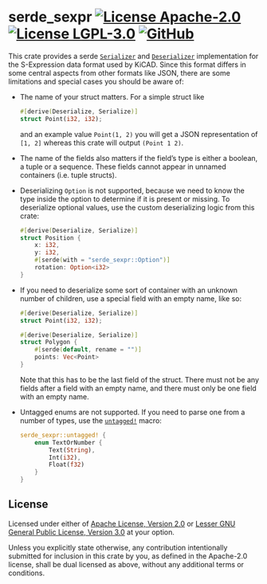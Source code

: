 # serde_sexpr [![License Apache-2.0](https://img.shields.io/badge/license-Apache--2.0-blue.svg)](https://www.apache.org/licenses/LICENSE-2.0) [![License LGPL-3.0](https://img.shields.io/badge/license-LGPL--3.0-blue.svg)](https://www.gnu.org/licenses/lgpl-3.0.html) [![GitHub](https://img.shields.io/badge/Code-On%20Github-blue?logo=GitHub)](https://github.com/kicad-rs/serde_sexpr)

This crate provides a serde [`Serializer`][__link0] and [`Deserializer`][__link1] implementation for the S-Expression data format used by KiCAD. Since this format differs in some central aspects from other formats like JSON, there are some limitations and special cases you should be aware of:

 - The name of your struct matters. For a simple struct like
	
	
	```rust
	#[derive(Deserialize, Serialize)]
	struct Point(i32, i32);
	```
	
	and an example value `Point(1, 2)` you will get a JSON representation of `[1, 2]` whereas this crate will output `(Point 1 2)`.
	
	
 - The name of the fields also matters if the field’s type is either a boolean, a tuple or a sequence. These fields cannot appear in unnamed containers (i.e. tuple structs).
	
	
 - Deserializing `Option` is not supported, because we need to know the type inside the option to determine if it is present or missing. To deserialize optional values, use the custom deserializing logic from this crate:
	
	
	```rust
	#[derive(Deserialize, Serialize)]
	struct Position {
	    x: i32,
	    y: i32,
	    #[serde(with = "serde_sexpr::Option")]
	    rotation: Option<i32>
	}
	```
	
	
 - If you need to deserialize some sort of container with an unknown number of children, use a special field with an empty name, like so:
	
	
	```rust
	#[derive(Deserialize, Serialize)]
	struct Point(i32, i32);
	
	#[derive(Deserialize, Serialize)]
	struct Polygon {
	    #[serde(default, rename = "")]
	    points: Vec<Point>
	}
	```
	
	Note that this has to be the last field of the struct. There must not be any fields after a field with an empty name, and there must only be one field with an empty name.
	
	
 - Untagged enums are not supported. If you need to parse one from a number of types, use the [`untagged!`][__link2] macro:
	
	
	```rust
	serde_sexpr::untagged! {
	    enum TextOrNumber {
	        Text(String),
	        Int(i32),
	        Float(f32)
	    }
	}
	```
	
	



## License

Licensed under either of [Apache License, Version 2.0](./LICENSE-Apache-2.0) or
[Lesser GNU General Public License, Version 3.0](./LICENSE-LGPL-3.0) at your option.

Unless you explicitly state otherwise, any contribution intentionally submitted for inclusion in this crate by you,
as defined in the Apache-2.0 license, shall be dual licensed as above, without any additional terms or conditions.

 [__link0]: https://docs.rs/serde/1.0.133/serde/?search=serde::ser::Serializer
 [__link1]: https://docs.rs/serde/1.0.133/serde/?search=serde::de::Deserializer
 [__link2]: `untagged!`
